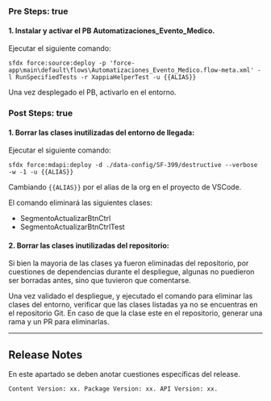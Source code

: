 ### Pre Steps: true

#### 1. Instalar y activar el PB Automatizaciones_Evento_Medico.

Ejecutar el siguiente comando:

	sfdx force:source:deploy -p 'force-app\main\default\flows\Automatizaciones_Evento_Medico.flow-meta.xml' -l RunSpecifiedTests -r XappiaHelperTest -u {{ALIAS}}

Una vez desplegado el PB, activarlo en el entorno.

### Post Steps: true

#### 1. Borrar las clases inutilizadas del entorno de llegada:

Ejecutar el siguiente comando:

	sfdx force:mdapi:deploy -d ./data-config/SF-399/destructive --verbose -w -1 -u {{ALIAS}}

Cambiando <code>{{ALIAS}}</code> por el alias de la org en el proyecto de VSCode.

El comando eliminará las siguientes clases:

* SegmentoActualizarBtnCtrl
* SegmentoActualizarBtnCtrlTest


#### 2. Borrar las clases inutilizadas del repositorio:

Si bien la mayoria de las clases ya fueron eliminadas del repositorio, por cuestiones de dependencias durante el despliegue, algunas no puedieron ser borradas antes, sino que tuvieron que comentarse.

Una vez validado el despliegue, y ejecutado el comando para eliminar las clases del entorno, verificar que las clases listadas ya no se encuentras en el repositorio Git. En caso de que la clase este en el repositorio, generar una rama y un PR para eliminarlas.

--------

## Release Notes

En este apartado se deben anotar cuestiones específicas del release.

`Content Version: xx.
Package Version: xx.
API Version: xx.`